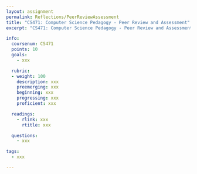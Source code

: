 ```yaml
---
layout: assignment
permalink: Reflections/PeerReviewAssessment
title: "CS471: Computer Science Pedagogy - Peer Review and Assessment"
excerpt: "CS471: Computer Science Pedagogy - Peer Review and Assessment"

info:
  coursenum: CS471
  points: 10
  goals:
    - xxx

  rubric:
  - weight: 100
    description: xxx
    preemerging: xxx
    beginning: xxx
    progressing: xxx
    proficient: xxx

  readings:
    - rlink: xxx
      rtitle: xxx

  questions:
    - xxx

tags:
  - xxx

---
```


